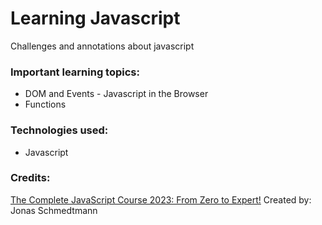 # Learning Javascript
Challenges and annotations about javascript

### Important learning topics:
- DOM and Events - Javascript in the Browser
- Functions

### Technologies used:
- Javascript

### Credits:
[The Complete JavaScript Course 2023: From Zero to Expert!](https://www.udemy.com/course/the-complete-javascript-course/)
Created by: Jonas Schmedtmann
